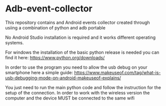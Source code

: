 # Adb-event-collector
This repository contains and Android events collector created through usiing a combination of python and adb portable

No Android Studio installation is required and it works different operating systems.

For windows the installation of the basic python release is needed you can find it here: https://www.python.org/downloads/

In order to use the program you need to allow the usb debug on your smartphone here a simple guide: https://www.makeuseof.com/tag/what-is-usb-debugging-mode-on-android-makeuseof-explains/

You just need to run the main python code and follow the instruction for the setup of the connection. In order to work with the wireless version the computer and the device MUST be connected to the same wifi 